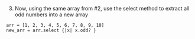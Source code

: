 3. Now, using the same array from #2, use the select method to extract all odd numbers into a new array

```
arr = [1, 2, 3, 4, 5, 6, 7, 8, 9, 10]
new_arr = arr.select {|x| x.odd? }
```
